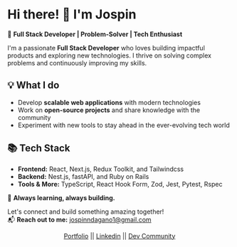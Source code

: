 # Hi there! 👋 I'm Jospin  

🚀 **Full Stack Developer | Problem-Solver | Tech Enthusiast**  

I'm a passionate **Full Stack Developer** who loves building impactful products and exploring new technologies. I thrive on solving complex problems and continuously improving my skills.  

## 💡 What I do  
- Develop **scalable web applications** with modern technologies  
- Work on **open-source projects** and share knowledge with the community  
- Experiment with new tools to stay ahead in the ever-evolving tech world  

## 📚 Tech Stack  
- **Frontend:** React, Next.js, Redux Toolkit, and Tailwindcss  
- **Backend:** Nest.js, fastAPI, and Ruby on Rails 
- **Tools & More:** TypeScript, React Hook Form, Zod, Jest, Pytest, Rspec  

🎯 **Always learning, always building.**  

Let's connect and build something amazing together!  
📬  **Reach out to me:** [jospinndagano1@gmail.com](mailto:jospinndagano1@gmail.com)  



<p align="center">
<a href="https://jospinndagano.netlify.app/" target="blank">Portfolio</a> || 
<a href="https://www.linkedin.com/in/jospin-ndagano/" target="blank">Linkedin</a> ||
<a href="https://dev.to/jospin6" target="blank">Dev Community</a>
</p>


